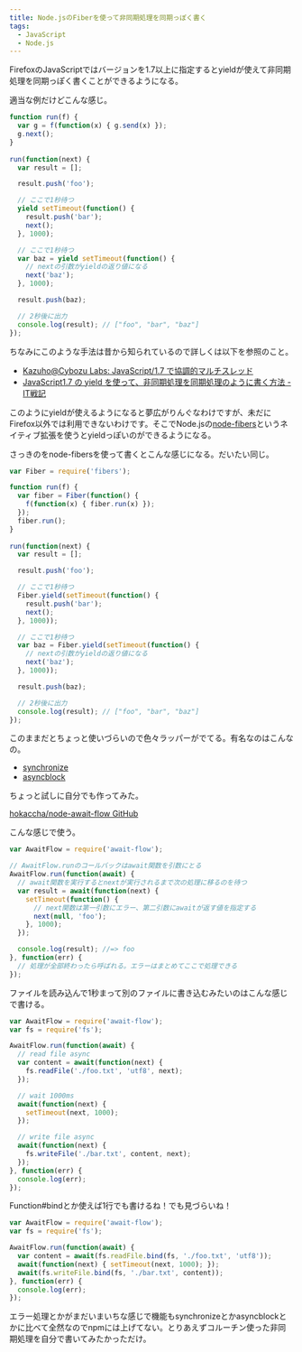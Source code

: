 ```yaml
---
title: Node.jsのFiberを使って非同期処理を同期っぽく書く
tags: 
  - JavaScript
  - Node.js
---
```


FirefoxのJavaScriptではバージョンを1.7以上に指定するとyieldが使えて非同期処理を同期っぽく書くことができるようになる。

適当な例だけどこんな感じ。

```javascript
function run(f) {
  var g = f(function(x) { g.send(x) });
  g.next();
}
 
run(function(next) {
  var result = [];

  result.push('foo');

  // ここで1秒待つ
  yield setTimeout(function() {
    result.push('bar');
    next();
  }, 1000);

  // ここで1秒待つ
  var baz = yield setTimeout(function() {
    // nextの引数がyieldの返り値になる
    next('baz');
  }, 1000);

  result.push(baz);

  // 2秒後に出力
  console.log(result); // ["foo", "bar", "baz"]
});
```

ちなみにこのような手法は昔から知られているので詳しくは以下を参照のこと。

* [Kazuho@Cybozu Labs: JavaScript/1.7 で協調的マルチスレッド](http://labs.cybozu.co.jp/blog/kazuho/archives/2007/05/coopthread.php)
* [JavaScript1.7 の yield を使って、非同期処理を同期処理のように書く方法 - IT戦記](http://d.hatena.ne.jp/amachang/20080303/1204544340)

このようにyieldが使えるようになると夢広がりんぐなわけですが、未だにFirefox以外では利用できないわけです。そこでNode.jsの[node-fibers](https://github.com/laverdet/node-fibers)というネイティブ拡張を使うとyieldっぽいのができるようになる。

さっきのをnode-fibersを使って書くとこんな感じになる。だいたい同じ。

```javascript
var Fiber = require('fibers');

function run(f) {
  var fiber = Fiber(function() {
    f(function(x) { fiber.run(x) });
  });
  fiber.run();
}
 
run(function(next) {
  var result = [];

  result.push('foo');

  // ここで1秒待つ
  Fiber.yield(setTimeout(function() {
    result.push('bar');
    next();
  }, 1000));

  // ここで1秒待つ
  var baz = Fiber.yield(setTimeout(function() {
    // nextの引数がyieldの返り値になる
    next('baz');
  }, 1000));

  result.push(baz);

  // 2秒後に出力
  console.log(result); // ["foo", "bar", "baz"]
});
```

このままだとちょっと使いづらいので色々ラッパーがでてる。有名なのはこんなの。

* [synchronize](https://github.com/alexeypetrushin/synchronize)
* [asyncblock](https://github.com/scriby/asyncblock)

ちょっと試しに自分でも作ってみた。

[hokaccha/node-await-flow GitHub](https://github.com/hokaccha/node-await-flow)

こんな感じで使う。

```javascript
var AwaitFlow = require('await-flow');

// AwaitFlow.runのコールバックはawait関数を引数にとる
AwaitFlow.run(function(await) {
  // await関数を実行するとnextが実行されるまで次の処理に移るのを待つ
  var result = await(function(next) {
    setTimeout(function() {
      // next関数は第一引数にエラー、第二引数にawaitが返す値を指定する
      next(null, 'foo');
    }, 1000);
  });

  console.log(result); //=> foo
}, function(err) {
  // 処理が全部終わったら呼ばれる。エラーはまとめてここで処理できる
});
```

ファイルを読み込んで1秒まって別のファイルに書き込むみたいのはこんな感じで書ける。

```javascript
var AwaitFlow = require('await-flow');
var fs = require('fs');

AwaitFlow.run(function(await) {
  // read file async
  var content = await(function(next) {
    fs.readFile('./foo.txt', 'utf8', next);
  });

  // wait 1000ms
  await(function(next) {
    setTimeout(next, 1000);
  });

  // write file async
  await(function(next) {
    fs.writeFile('./bar.txt', content, next);
  });
}, function(err) {
  console.log(err);
});
```

Function#bindとか使えば1行でも書けるね！でも見づらいね！

```javascript
var AwaitFlow = require('await-flow');
var fs = require('fs');

AwaitFlow.run(function(await) {
  var content = await(fs.readFile.bind(fs, './foo.txt', 'utf8'));
  await(function(next) { setTimeout(next, 1000); });
  await(fs.writeFile.bind(fs, './bar.txt', content));
}, function(err) {
  console.log(err);
});
```

エラー処理とかがまだいまいちな感じで機能もsynchronizeとかasyncblockとかに比べて全然なのでnpmには上げてない。とりあえずコルーチン使った非同期処理を自分で書いてみたかっただけ。
